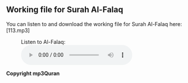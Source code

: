 ## Working file for Surah Al-Falaq

You can listen to and download the working file for Surah Al-Falaq here: [113.mp3]
<figure>
  <figcaption>Listen to Al-Falaq:</figcaption>
  <audio controls src="https://server9.mp3quran.net/huthifi_qalon/113.mp3"></audio>
  <a href="https://server9.mp3quran.net/huthifi_qalon/113.mp3"> </a>
</figure>

**Copyright mp3Quran**
